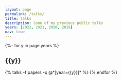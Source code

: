 ```yaml
---
layout: page
permalink: /talks/
title: talks
description: Some of my previous public talks
years: [2022, 2021, 2020, 2019]
nav: true
---
```


<!-- _pages/publications.md -->
<div class="publications">

{%- for y in page.years %}
  <h2 class="year">{{y}}</h2>
  {% talks -f papers -q @*[year={{y}}]* %}
{% endfor %}

</div>
